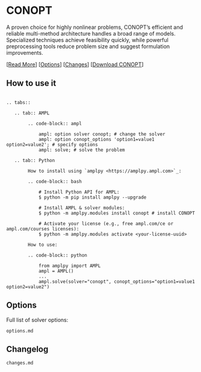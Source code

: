 # CONOPT

A proven choice for highly nonlinear problems, CONOPT’s efficient and reliable multi-method architecture handles a broad range of models. Specialized techniques achieve feasibility quickly, while powerful preprocessing tools reduce problem size and suggest formulation improvements.

[[Read More](https://ampl.com/products/solvers/solvers-we-sell/conopt/)]
[[Options](options.md)]
[[Changes](changes.md)]
[[Download CONOPT](https://portal.ampl.com/user/ampl/download/conopt)]

## How to use it

```{eval-rst}

.. tabs::

   .. tab:: AMPL

        .. code-block:: ampl

            ampl: option solver conopt; # change the solver
            ampl: option conopt_options 'option1=value1 option2=value2'; # specify options
            ampl: solve; # solve the problem

   .. tab:: Python
   
        How to install using `amplpy <https://amplpy.ampl.com>`_:

        .. code-block:: bash

            # Install Python API for AMPL:
            $ python -m pip install amplpy --upgrade

            # Install AMPL & solver modules:
            $ python -m amplpy.modules install conopt # install CONOPT

            # Activate your license (e.g., free ampl.com/ce or ampl.com/courses licenses):
            $ python -m amplpy.modules activate <your-license-uuid>

        How to use:

        .. code-block:: python

            from amplpy import AMPL
            ampl = AMPL()
            ...
            ampl.solve(solver="conopt", conopt_options="option1=value1 option2=value2")
```

## Options

Full list of solver options:
```{toctree}
options.md
```

## Changelog

```{toctree}
changes.md
```